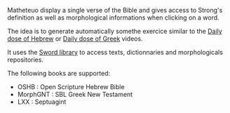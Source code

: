 Matheteuo display a single verse of the Bible and gives  access to Strong's definition as well as morphological informations when clicking on a word.

The idea is to generate automatically somethe exercice similar to the [Daily dose of Hebrew](http://dailydoseofhebrew.com/) or  [Daily dose of Greek](https://dailydoseofgreek.com/) videos.

It uses the [Sword library](http://crosswire.org/sword/index.jsp) to access texts, dictionnaries and morphologicals repositories.

The following books are supported:
* OSHB : Open Scripture Hebrew Bible
* MorphGNT : SBL Greek New Testament
* LXX : Septuagint

